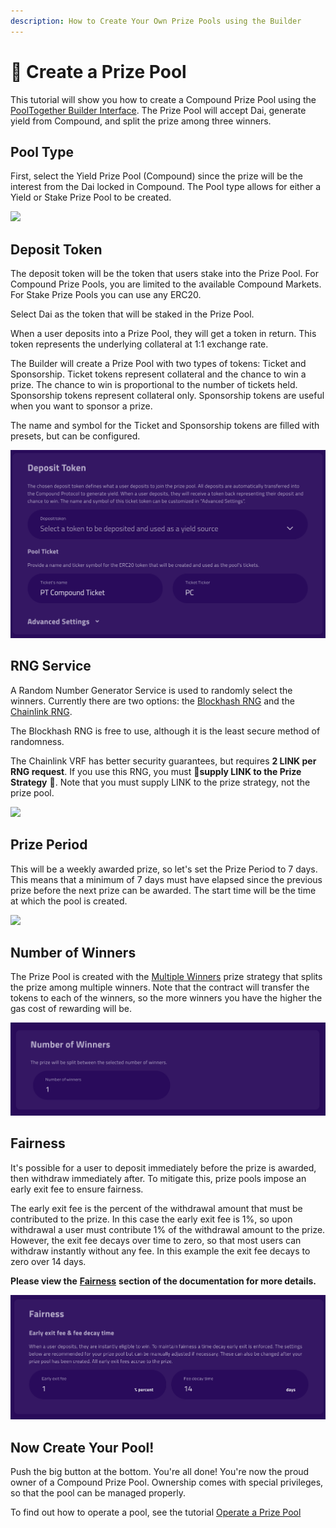 ```yaml
---
description: How to Create Your Own Prize Pools using the Builder
---
```


# 🔨 Create a Prize Pool

This tutorial will show you how to create a Compound Prize Pool using the [PoolTogether Builder Interface](https://builder.pooltogether.com/).   The Prize Pool will accept Dai, generate yield from Compound, and split the prize among three winners.

## Pool Type

First, select the Yield Prize Pool \(Compound\) since the prize will be the interest from the Dai locked in Compound. The Pool type allows for either a Yield or Stake Prize Pool to be created.

![](https://lh6.googleusercontent.com/WYL5SM0msm37Td5wP-eLpenrwi5VNLvrcSQtgXAVENol7XDKzrwzzs9x_U-hTcQ3Fvc70szZqSN1pcY7uTY0ejhZToK5efdMB2fdTaoU2oc3Boy-GwykbOxrT5uD_QcT0N8dYC8G)

## Deposit Token

The deposit token will be the token that users stake into the Prize Pool.  For Compound Prize Pools, you are limited to the available Compound Markets.  For Stake Prize Pools you can use any ERC20.  

Select Dai as the token that will be staked in the Prize Pool.

When a user deposits into a Prize Pool, they will get a token in return.  This token represents the underlying collateral at 1:1 exchange rate.

The Builder will create a Prize Pool with two types of tokens: Ticket and Sponsorship.  Ticket tokens represent collateral and the chance to win a prize.  The chance to win is proportional to the number of tickets held.  Sponsorship tokens represent collateral only.  Sponsorship tokens are useful when you want to sponsor a prize.

The name and symbol for the Ticket and Sponsorship tokens are filled with presets, but can be configured.

![](../.gitbook/assets/screen-shot-2021-01-05-at-5.11.24-pm.png)

## RNG Service

A Random Number Generator Service is used to randomly select the winners.  Currently there are two options: the [Blockhash RNG](../protocol/random-number-generator/blockhash.md) and the [Chainlink RNG](../protocol/random-number-generator/chainlink-vrf.md).

The Blockhash RNG is free to use, although it is the least secure method of randomness.

The Chainlink VRF has better security guarantees, but requires **2 LINK per RNG request**.  If you use this RNG, you must 🚨**supply LINK to the Prize Strategy** 🚨.  Note that you must supply LINK to the prize strategy, not the prize pool.

![](https://lh3.googleusercontent.com/f6WerG_nQmbkff2v5Pny0aIH9rF4IqAQgsX7pKCBWSwoGN13GaJ__kcqn7_131wRt2nsOTVvOZ5J5rQ_ZCTCdBnt1v-4xWqEcXGMV0YJ4UTTbX4rvUwsxuYNwrqGvmyZIVk3HvHx)

## Prize Period

This will be a weekly awarded prize, so let's set the Prize Period to 7 days. This means that a minimum of 7 days must have elapsed since the previous prize before the next prize can be awarded.  The start time will be the time at which the pool is created.

![](https://lh6.googleusercontent.com/9_CNInN-U3wblarNhPQm66n_9Nh-LoSvBo9N53c6WAQntgtAG6lFiKe5qJr72yp9yjsPPhX8ji5wBzQmIgvoBDd4U7WACDanUgpgY-H51VfFudCj6KHippnT5b2XhM0oc6yyCDbZ)

## Number of Winners

The Prize Pool is created with the [Multiple Winners](../protocol/prize-strategy/multiple-winners.md) prize strategy that splits the prize among multiple winners.  Note that the contract will transfer the tokens to each of the winners, so the more winners you have the higher the gas cost of rewarding will be.

![](../.gitbook/assets/screen-shot-2021-01-05-at-4.39.03-pm.png)

## Fairness

It's possible for a user to deposit immediately before the prize is awarded, then withdraw immediately after.  To mitigate this, prize pools impose an early exit fee to ensure fairness.

The early exit fee is the percent of the withdrawal amount that must be contributed to the prize.  In this case the early exit fee is 1%, so upon withdrawal a user must contribute 1% of the withdrawal amount to the prize.  However, the exit fee decays over time to zero, so that most users can withdraw instantly without any fee.  In this example the exit fee decays to zero over 14 days.  

**Please view the** [**Fairness**](https://docs.pooltogether.com/protocol/prize-pool/fairness) **section of the documentation for more details.**

![](../.gitbook/assets/screen-shot-2021-01-05-at-5.08.06-pm.png)

## Now Create Your Pool!

Push the big button at the bottom.  You're all done!  You're now the proud owner of a Compound Prize Pool.  Ownership comes with special privileges, so that the pool can be managed properly.

To find out how to operate a pool, see the tutorial [Operate a Prize Pool](operate-a-prize-pool.md)

